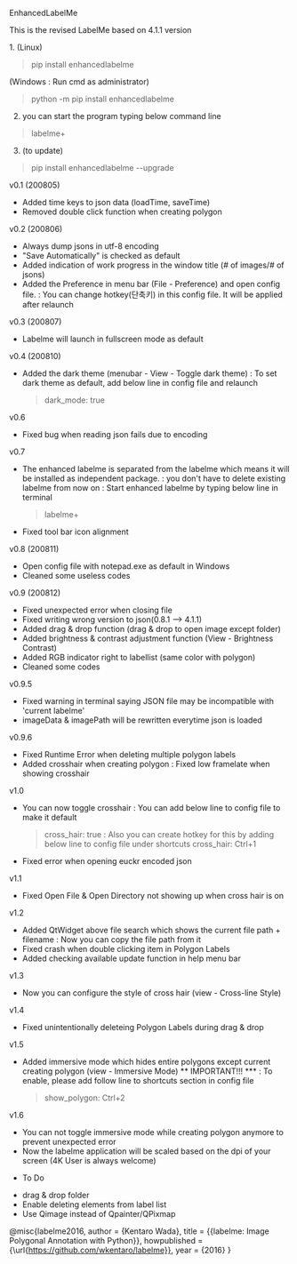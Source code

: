 EnhancedLabelMe

This is the revised LabelMe based on 4.1.1 version

<installtion>
1.
(Linux)
   
> pip install enhancedlabelme

(Windows : Run cmd as administrator)

> python -m pip install enhancedlabelme

2. you can start the program typing below command line

> labelme+

3. (to update)

> pip install enhancedlabelme --upgrade

<history>
   
v0.1 (200805)
- Added time keys to json data (loadTime, saveTime)
- Removed double click function when creating polygon

v0.2 (200806)
- Always dump jsons in utf-8 encoding
- "Save Automatically" is checked as default
- Added indication of work progress in the window title (# of images/# of jsons)
- Added the Preference in menu bar (File - Preference) and open config file.
   : You can change hotkey(단축키) in this config file. It will be applied after relaunch
   
v0.3 (200807)
- Labelme will launch in fullscreen mode as default

v0.4 (200810)
- Added the dark theme (menubar - View - Toggle dark theme)
  : To set dark theme as default, add below line in config file and relaunch
  > dark_mode: true

v0.6
- Fixed bug when reading json fails due to encoding

v0.7
- The enhanced labelme is separated from the labelme which means it will be installed as independent package.
  : you don't have to delete existing labelme from now on
  : Start enhanced labelme by typing below line in terminal
  > labelme+
- Fixed tool bar icon alignment

v0.8 (200811)
- Open config file with notepad.exe as default in Windows
- Cleaned some useless codes

v0.9 (200812)
- Fixed unexpected error when closing file
- Fixed writing wrong version to json(0.8.1 --> 4.1.1)
- Added drag & drop function (drag & drop to open image except folder)
- Added brightness & contrast adjustment function (View - Brightness Contrast)
- Added RGB indicator right to labellist (same color with polygon)
- Cleaned some codes

v0.9.5
- Fixed warning in terminal saying JSON file may be incompatible with 'current labelme'
- imageData & imagePath will be rewritten everytime json is loaded

v0.9.6
- Fixed Runtime Error when deleting multiple polygon labels
- Added crosshair when creating polygon
  : Fixed low framelate when showing crosshair

v1.0
- You can now toggle crosshair
  : You can add below line to config file to make it default
  > cross_hair: true
  : Also you can create hotkey for this by adding below line to config file under shortcuts
  > cross_hair: Ctrl+1
- Fixed error when opening euckr encoded json

v1.1
- Fixed Open File & Open Directory not showing up when cross hair is on

v1.2
- Added QtWidget above file search which shows the current file path + filename
  : Now you can copy the file path from it
- Fixed crash when double clicking item in Polygon Labels
- Added checking available update function in help menu bar

v1.3
- Now you can configure the style of cross hair (view - Cross-line Style)

v1.4
- Fixed unintentionally deleteing Polygon Labels during drag & drop

v1.5
- Added immersive mode which hides entire polygons except current creating polygon (view - Immersive Mode)
  ** IMPORTANT!!! ***
  : To enable, please add follow line to shortcuts section in config file
  > show_polygon: Ctrl+2

v1.6
- You can not toggle immersive mode while creating polygon anymore to prevent unexpected error
- Now the labelme application will be scaled based on the dpi of your screen
  (4K User is always welcome)

* To Do
- drag & drop folder
- Enable deleting elements from label list
- Use Qimage instead of Qpainter/QPixmap


@misc{labelme2016,
  author =       {Kentaro Wada},
  title =        {{labelme: Image Polygonal Annotation with Python}},
  howpublished = {\url{https://github.com/wkentaro/labelme}},
  year =         {2016}
}
